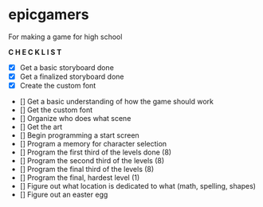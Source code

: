# epicgamers
For making a game for high school

**C H E C K L I S T**
- [x] Get a basic storyboard done
- [x] Get a finalized storyboard done
- [x] Create the custom font
- [] Get a basic understanding of how the game should work
- [] Get the custom font
- [] Organize who does what scene
- [] Get the art
- [] Begin programming a start screen
- [] Program a memory for character selection
- [] Program the first third of the levels done (8)
- [] Program the second third of the levels (8)
- [] Program the final third of the levels (8)
- [] Program the final, hardest level (1)
- [] Figure out what location is dedicated to what (math, spelling, shapes)
- [] Figure out an easter egg
